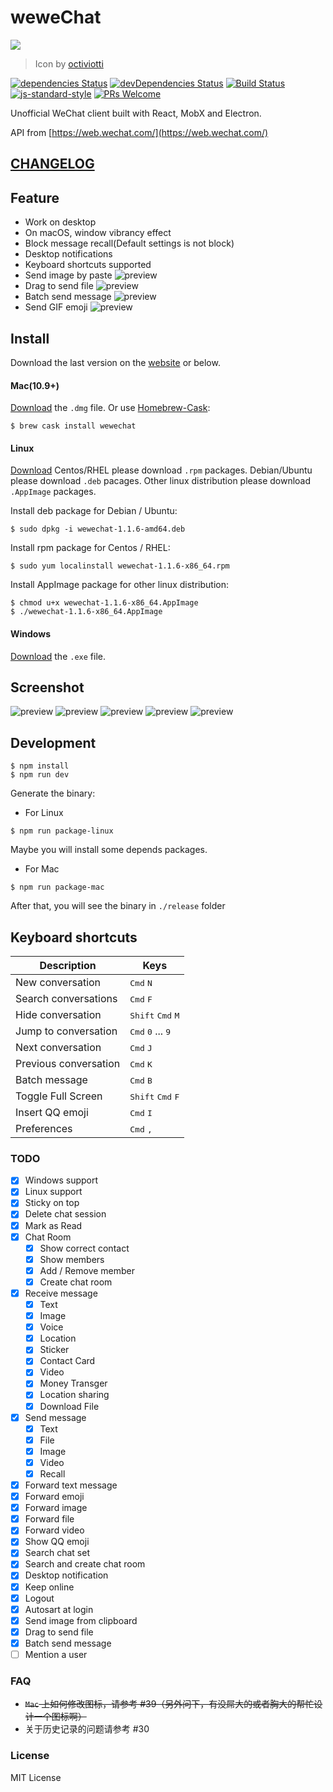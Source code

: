 # weweChat

<img src="https://github.com/trazyn/weweChat/blob/master/resource/128x128.png" />

> Icon by [octiviotti](https://octiviotti.deviantart.com/)

[![dependencies Status](https://david-dm.org/trazyn/weweChat/status.svg)](https://david-dm.org/trazyn/weweChat)
[![devDependencies Status](https://david-dm.org/trazyn/weweChat/dev-status.svg?style=flat-square)](https://david-dm.org/trazyn/weweChat?type=dev)
[![Build Status](https://travis-ci.org/trazyn/weweChat.svg?branch=master)](https://travis-ci.org/trazyn/weweChat)
[![js-standard-style](https://img.shields.io/badge/code%20style-standard-brightgreen.svg)](http://standardjs.com)
[![PRs Welcome](https://img.shields.io/badge/PRs-Welcome-brightgreen.svg)](https://github.com/trazyn/weweChat/pulls)

Unofficial WeChat client built with React, MobX and Electron.

API from [https://web.wechat.com/](https://web.wechat.com/)

## [CHANGELOG](https://github.com/trazyn/weweChat/blob/master/CHANGELOG.MD)

## Feature
- Work on desktop
- On macOS, window vibrancy effect
- Block message recall(Default settings is not block)
- Desktop notifications
- Keyboard shortcuts supported
- Send image by paste
  ![preview](https://raw.githubusercontent.com/trazyn/weweChat/master/screenshots/pasteconfirmation.png)
- Drag to send file
  ![preview](https://raw.githubusercontent.com/trazyn/weweChat/master/screenshots/dragdrop.png)
- Batch send message
  ![preview](https://raw.githubusercontent.com/trazyn/weweChat/master/screenshots/batchsend.png)
- Send GIF emoji
  ![preview](https://raw.githubusercontent.com/trazyn/weweChat/master/screenshots/sendgif.gif)

## Install
Download the last version on the [website](https://github.com/trazyn/weweChat/releases/latest) or below.

#### Mac(10.9+)
[Download](https://github.com/trazyn/weweChat/releases/download/v1.1.6/wewechat-1.1.6-mac.dmg) the `.dmg` file.
Or use [Homebrew-Cask](https://caskroom.github.io/):
```
$ brew cask install wewechat
```

#### Linux
[Download](https://github.com/trazyn/weweChat/releases)
Centos/RHEL please download `.rpm` packages.
Debian/Ubuntu please download `.deb` pacages.
Other linux distribution please download `.AppImage` packages.

Install deb package for Debian / Ubuntu:
```
$ sudo dpkg -i wewechat-1.1.6-amd64.deb
```

Install rpm package for Centos / RHEL:
```
$ sudo yum localinstall wewechat-1.1.6-x86_64.rpm
```

Install AppImage package for other linux distribution:
```
$ chmod u+x wewechat-1.1.6-x86_64.AppImage
$ ./wewechat-1.1.6-x86_64.AppImage
```

#### Windows
[Download](https://github.com/trazyn/weweChat/releases/download/v1.1.6/wewechat-1.1.6-win-setup.exe) the `.exe` file.

## Screenshot
![preview](https://raw.githubusercontent.com/trazyn/weweChat/master/screenshots/0.png)
![preview](https://raw.githubusercontent.com/trazyn/weweChat/master/screenshots/1.png)
![preview](https://raw.githubusercontent.com/trazyn/weweChat/master/screenshots/2.png)
![preview](https://raw.githubusercontent.com/trazyn/weweChat/master/screenshots/3.png)
![preview](https://raw.githubusercontent.com/trazyn/weweChat/master/screenshots/4.png)

## Development
```
$ npm install
$ npm run dev
```

Generate the binary:
* For Linux
```
$ npm run package-linux
```
Maybe you will install some depends packages.
* For Mac
```
$ npm run package-mac
```
After that, you will see the binary in `./release` folder

## Keyboard shortcuts

Description            | Keys
-----------------------| -----------------------
New conversation       | <kbd>Cmd</kbd> <kbd>N</kbd>
Search conversations   | <kbd>Cmd</kbd> <kbd>F</kbd>
Hide conversation      | <kbd>Shift</kbd> <kbd>Cmd</kbd> <kbd>M</kbd>
Jump to conversation   | <kbd>Cmd</kbd> <kbd>0</kbd> ... <kbd>9</kbd>
Next conversation      | <kbd>Cmd</kbd> <kbd>J</kbd>
Previous conversation  | <kbd>Cmd</kbd> <kbd>K</kbd>
Batch message          | <kbd>Cmd</kbd> <kbd>B</kbd>
Toggle Full Screen     | <kbd>Shift</kbd> <kbd>Cmd</kbd> <kbd>F</kbd>
Insert QQ emoji        | <kbd>Cmd</kbd> <kbd>I</kbd>
Preferences            | <kbd>Cmd</kbd> <kbd>,</kbd>

### TODO
- [x] Windows support
- [x] Linux support
- [x] Sticky on top
- [x] Delete chat session
- [x] Mark as Read
- [x] Chat Room
  - [x] Show correct contact
  - [x] Show members
  - [x] Add / Remove member
  - [x] Create chat room
- [x] Receive message
  - [x] Text
  - [x] Image
  - [x] Voice
  - [x] Location
  - [x] Sticker
  - [x] Contact Card
  - [x] Video
  - [x] Money Transger
  - [x] Location sharing
  - [x] Download File
- [x] Send message
  - [x] Text
  - [x] File
  - [x] Image
  - [x] Video
  - [x] Recall
- [x] Forward text message
- [x] Forward emoji
- [x] Forward image
- [x] Forward file
- [x] Forward video
- [x] Show QQ emoji
- [x] Search chat set
- [x] Search and create chat room
- [x] Desktop notification
- [x] Keep online
- [x] Logout
- [x] Autosart at login
- [x] Send image from clipboard
- [x] Drag to send file
- [x] Batch send message
- [ ] Mention a user

### FAQ
- ~~`Mac` 上如何修改图标，请参考 #39（另外问下，有没屌大的或者胸大的帮忙设计一个图标啊）~~
- 关于历史记录的问题请参考 #30


### License
MIT License

